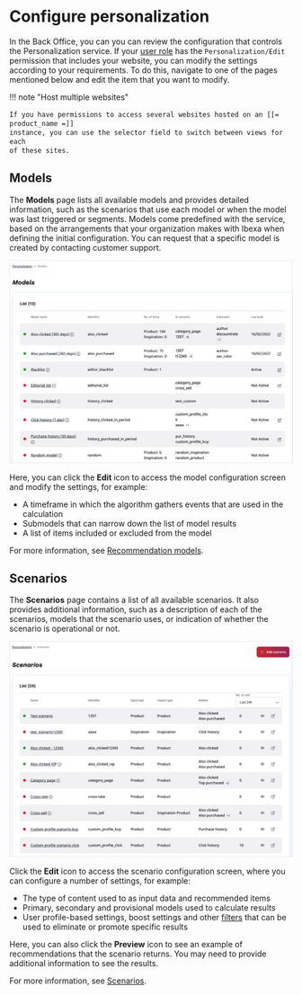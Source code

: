 # Configure personalization

In the Back Office, you can you can review the configuration that controls 
the Personalization service.
If your [user role](../site_organization/organizing_the_site.md#permissions) has 
the `Personalization/Edit` permission that includes your website, you can modify 
the settings according to your requirements.
To do this, navigate to one of the pages mentioned below and edit the item that you want to modify.

!!! note "Host multiple websites"

    If you have permissions to access several websites hosted on an [[= product_name =]] 
    instance, you can use the selector field to switch between views for each 
    of these sites.

## Models

The **Models** page lists all available models and provides detailed information, 
such as the scenarios that use each model or when the model was last triggered or segments.
Models come predefined with the service, based on the arrangements that your 
organization makes with Ibexa when defining the initial configuration.
You can request that a specific model is created by contacting customer support.

![Models page in the Back Office](img/dashboard_models.png "Models page")

Here, you can click the **Edit** icon to access the model configuration screen and modify 
the settings, for example:

- A timeframe in which the algorithm gathers events that are used in the calculation
- Submodels that can narrow down the list of model results
- A list of items included or excluded from the model 

For more information, see [Recommendation models](recommendation_models.md).

## Scenarios

The **Scenarios** page contains a list of all available scenarios.
It also provides additional information, such as a description of each of the scenarios, models 
that the scenario uses, or indication of whether the scenario is operational or not.

![Scenarios page in the Back Office](img/dashboard_scenarios.png "Scenarios page")

 Click the **Edit** icon to access the scenario configuration screen, where you can configure 
 a number of settings, for example:
 
 - The type of content used to as input data and recommended items
 - Primary, secondary and provisional models used to calculate results
 - User profile-based settings, boost settings and other [filters](filters.md) that can be used to eliminate or promote specific results
 
Here, you can also click the **Preview** icon to see an example of recommendations that 
the scenario returns.
You may need to provide additional information to see the results.

For more information, see [Scenarios](scenarios.md).
